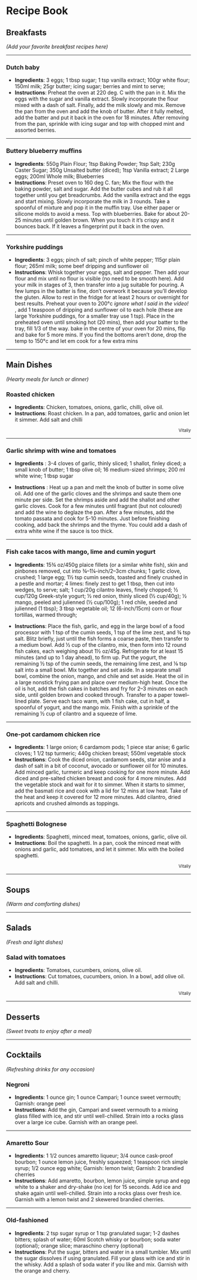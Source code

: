 # Recipe Book

## Breakfasts
*(Add your favorite breakfast recipes here)*

---

### Dutch baby

- **Ingredients**: 3 eggs; 1 tbsp sugar; 1 tsp vanilla extract; 100gr white flour; 150ml milk; 25gr butter; icing sugar; berries and mint to serve;
- **Instructions**: Preheat the oven at 220 deg. C with the pan in it. Mix the eggs with the sugar and vanilla extract. Slowly incorporate the flour mixed with a dash of salt. Finally, add the milk slowly and mix. Remove the pan from the oven and add the knob of butter. After it fully melted, add the batter and put it back in the oven for 18 minutes. After removing from the pan, sprinkle with icing sugar and top with chopped mint and assorted berries.

---

### Buttery blueberry muffins

- **Ingredients**: 550g Plain Flour; 1tsp Baking Powder; 1tsp Salt; 230g Caster Sugar; 350g Unsalted butter (diced); 1tsp Vanilla extract; 2 Large eggs; 200ml Whole milk; Blueberries
- **Instructions**: Preset oven to 160 deg C. fan; Mix the flour with the baking powder, salt and sugar. Add the butter cubes and rub it all together until you get breadcrumbs. Add the vanilla extract and the eggs and start mixing. Slowly incorporate the milk in 3 rounds. Take a spoonful of mixture and pop it in the muffin tray. Use either paper or silicone molds to avoid a mess. Top with blueberries. Bake for about 20-25 minutes until golden brown. When you touch it it’s crispy and it bounces back. If it leaves a fingerprint put it back in the oven.

---

### Yorkshire puddings

- **Ingredients**: 3 eggs; pinch of salt; pinch of white pepper; 115gr plain flour; 265ml milk; some beef dripping and sunflower oil
- **Instructions**: Whisk together your eggs, salt and pepper. Then add your flour and mix until no flour is visible (no need to be smooth here). Add your milk in stages of 3, then transfer into a jug suitable for pouring. A few lumps in the batter is fine, don’t overwork it because you’ll develop the gluten. Allow to rest in the fridge for at least 2 hours or overnight for best results. Preheat your oven to 200°c *ignore what I said in the video!* , add 1 teaspoon of dripping and sunflower oil to each hole (these are large Yorkshire puddings, for a smaller tray use 1 tsp). Place in the preheated oven until smoking hot (20 mins), then add your batter to the tray, fill 1/3 of the way. bake in the centre of your oven for 20 mins, flip and bake for 5 more mins. If you find the bottoms aren’t done, drop the temp to 150°c and let em cook for a few extra mins

---

## Main Dishes
*(Hearty meals for lunch or dinner)*
### Roasted chicken
- **Ingredients**: Chicken, tomatoes, onions, garlic, chilli,  olive oil.
- **Instructions**: Roast chicken. In a pan,  add tomatoes, garlic and onion let it simmer. Add salt and chilli
<div style="text-align: right;">
    <small>Vitaliy</small>
</div>

---

### Garlic shrimp with wine and tomatoes

- **Ingredients** : 3-4 cloves of garlic, thinly sliced; 1 shallot, finley diced; a small knob of butter; 1 tbsp olive oil; 16 medium-sized shrimps; 200 ml white wine; 1 tbsp sugar

- **Instructions** : Heat up a pan and melt the knob of butter in some olive oil. Add one of the garlic cloves and the shrimps and saute them one minute per side. Set the shrimps aside and add the shallot and other garlic cloves. Cook for a few minutes until fragrant (but not coloured) and add the wine to deglaze the pan. After a few minutes, add the tomato passata and cook for 5-10 minutes. Just before finishing cooking, add back the shrimps and the thyme. You could add a dash of extra white wine if the sauce is too thick.

---

### Fish cake tacos with mango, lime and cumin yogurt

- **Ingredients**: 15¾ oz/450g plaice fillets (or a similar white fish), skin and pinbones removed, cut into ¾–1¼-inch/2–3cm chunks; 1 garlic clove, crushed; 1 large egg; 1½ tsp cumin seeds, toasted and finely crushed in a pestle and mortar; 4 limes: finely zest to get 1 tbsp, then cut into wedges, to serve; salt; 1 cup/20g cilantro leaves, finely chopped; ½ cup/120g Greek-style yogurt; ½ red onion, thinly sliced (½ cup/40g); ½ mango, peeled and julienned (½ cup/100g); 1 red chile, seeded and julienned (1 tbsp); 3 tbsp vegetable oil; 12 (6-inch/15cm) corn or flour tortillas, warmed through;

- **Instructions**: Place the fish, garlic, and egg in the large bowl of a food processor with 1 tsp of the cumin seeds, 1 tsp of the lime zest, and ¾ tsp salt. Blitz briefly, just until the fish forms a coarse paste, then transfer to a medium bowl. Add ½ cup of the cilantro, mix, then form into 12 round fish cakes, each weighing about 1½ oz/45g. Refrigerate for at least 15 minutes (and up to 1 day ahead), to firm up. Put the yogurt, the remaining ½ tsp of the cumin seeds, the remaining lime zest, and ⅛ tsp salt into a small bowl. Mix together and set aside. In a separate small bowl, combine the onion, mango, and chile and set aside. Heat the oil in a large nonstick frying pan and place over medium-high heat. Once the oil is hot, add the fish cakes in batches and fry for 2–3 minutes on each side, until golden brown and cooked through. Transfer to a paper towel–lined plate. Serve each taco warm, with 1 fish cake, cut in half, a spoonful of yogurt, and the mango mix. Finish with a sprinkle of the remaining ½ cup of cilantro and a squeeze of lime.

---

### One-pot cardamom chicken rice

- **Ingredients**: 1 large onion; 6 cardamom pods; 1 piece star anise; 6 garlic cloves; 1 1/2 tsp turmeric; 440g chicken breast; 550ml vegetable stock
- **Instructions**: Cook the diced onion, cardamom seeds, star anise and a dash of salt in a bit of coconut, avocado or sunflower oil for 10 minutes. Add minced garlic, turmeric and keep cooking for one more minute. Add diced and pre-salted chicken breast and cook for 4 more minutes. Add the vegetable stock and wait for it to simmer. When it starts to simmer, add the basmati rice and cook with a lid for 12 mins at low heat. Take of the heat and keep it covered for 12 more minutes. Add cilantro, dried apricots and crushed almonds as toppings.

---

### Spaghetti Bolognese
- **Ingredients**: Spaghetti, minced meat, tomatoes, onions, garlic, olive oil.
- **Instructions**: Boil the spaghetti. In a pan, cook the minced meat with onions and garlic, add tomatoes, and let it simmer. Mix with the boiled spaghetti.
<div style="text-align: right;">
    <small>Vitaliy</small>
</div>

---

## Soups
*(Warm and comforting dishes)*

---

## Salads
*(Fresh and light dishes)*
### Salad with tomatoes
- **Ingredients**: Tomatoes, cucumbers, onions, olive oil.
- **Instructions**: Cut tomatoes, cucumbers, onion. In a bowl,  add olive oil. Add salt and chilli.
<div style="text-align: right;">
    <small>Vitaliy</small>
</div>

---

## Desserts
*(Sweet treats to enjoy after a meal)*

---

## Cocktails
*(Refreshing drinks for any occasion)*

### Negroni

- **Ingredients**: 1 ounce gin; 1 ounce Campari; 1 ounce sweet vermouth; Garnish: orange peel
- **Instructions**: Add the gin, Campari and sweet vermouth to a mixing glass filled with ice, and stir until well-chilled. Strain into a rocks glass over a large ice cube. Garnish with an orange peel. 

---

### Amaretto Sour

- **Ingredients**: 1 1/2 ounces amaretto liqueur; 3/4 ounce cask-proof bourbon; 1 ounce lemon juice, freshly squeezed; 1 teaspoon rich simple syrup; 1/2 ounce egg white; Garnish: lemon twist; Garnish: 2 brandied cherries
- **Instructions**: Add amaretto, bourbon, lemon juice, simple syrup and egg white to a shaker and dry-shake (no ice) for 15 seconds. Add ice and shake again until well-chilled. Strain into a rocks glass over fresh ice. Garnish with a lemon twist and 2 skewered brandied cherries. 


---

### Old-fashioned

- **Ingredients**: 2 tsp sugar syrup or 1 tsp granulated sugar; 1-2 dashes bitters; splash of water; 60ml Scotch whisky or bourbon; soda water (optional); orange slice; maraschino cherry (optional)
- **Instructions**: Put the sugar, bitters and water in a small tumbler. Mix until the sugar dissolves if using granulated. Fill your glass with ice and stir in the whisky. Add a splash of soda water if you like and mix. Garnish with the orange and cherry.

